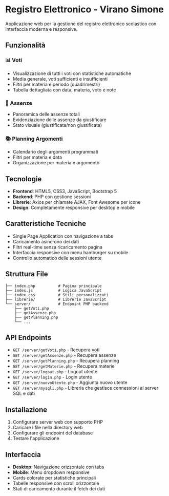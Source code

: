 # Registro Elettronico - Virano Simone

Applicazione web per la gestione del registro elettronico scolastico con interfaccia moderna e responsive.

## Funzionalità

### 📊 Voti
- Visualizzazione di tutti i voti con statistiche automatiche
- Media generale, voti sufficienti e insufficienti
- Filtri per materia e periodo (quadrimestri)
- Tabella dettagliata con data, materia, voto e note

### 📅 Assenze  
- Panoramica delle assenze totali
- Evidenziazione delle assenze da giustificare
- Stato visuale (giustificata/non giustificata)

### 📚 Planning Argomenti
- Calendario degli argomenti programmati
- Filtri per materia e data
- Organizzazione per materia e argomento

## Tecnologie

- **Frontend**: HTML5, CSS3, JavaScript, Bootstrap 5
- **Backend**: PHP con gestione sessioni
- **Librerie**: Axios per chiamate AJAX, Font Awesome per icone
- **Design**: Completamente responsive per desktop e mobile

## Caratteristiche Tecniche

- Single Page Application con navigazione a tabs
- Caricamento asincrono dei dati
- Filtri real-time senza ricaricamento pagina
- Interfaccia responsive con menu hamburger su mobile
- Controllo automatico delle sessioni utente

## Struttura File

```
├── index.php          # Pagina principale
├── index.js           # Logica JavaScript
├── index.css          # Stili personalizzati
├── librerie/          # Librerie JavaScript
└── server/            # Endpoint PHP backend
    ├── getVoti.php
    ├── getAssenze.php
    ├── getPlanning.php
    └── ...
```

## API Endpoints

- `GET /server/getVoti.php` - Recupera voti
- `GET /server/getAssenze.php` - Recupera assenze  
- `GET /server/getPlanning.php` - Recupera planning
- `GET /server/getMaterie.php` - Recupera materie
- `GET /server/logout.php` - Logout utente
- `GET /server/login.php` - Login utente
- `GET /server/nuovoUtente.php` - Aggiunta nuovo utente
- `GET /server/mysqli.php` - Libreria che gestisce connessioni al server SQL e dati

## Installazione

1. Configurare server web con supporto PHP
2. Caricare i file nella directory web
3. Configurare gli endpoint del database
4. Testare l'applicazione

## Interfaccia

- **Desktop**: Navigazione orizzontale con tabs
- **Mobile**: Menu dropdown responsive
- Cards colorate per statistiche principali
- Tabelle responsive con scroll orizzontale
- Stati di caricamento durante il fetch dei dati